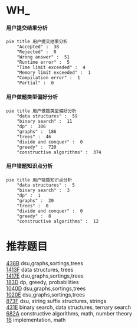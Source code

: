 # WH_

<!-- tabs:start -->



#### **用户提交结果分析**

```mermaid
pie title 用户提交结果分析
    "Accepted" :  38
    "Rejected" :  0
    "Wrong answer" :  51
    "Runtime error" :  5
    "Time limit exceeded" :  4
    "Memory limit exceeded" :  1
    "Compilation error" :  1
    "Partial" :  0
```

#### **用户做题类型偏好分析**

```mermaid
pie title 用户做题类型偏好分析
    "data structures" :  59
    "binary search" :  11
    "dp" :  306
    "graphs" :  186
    "trees" :  46
    "divide and conquer" :  0
    "greedy" :  720
    "constructive algorithms" :  374
```
#### **用户错题知识点分析**

```mermaid
pie title 用户错题知识点分析
    "data structures" :  5
    "binary search" :  3
    "dp" :  1
    "graphs" :  20
    "trees" :  0
    "divide and conquer" :  0
    "greedy" :  8
    "constructive algorithms" :  12
```



<!-- tabs:end -->
# 推荐题目
[438B](https://codeforces.com/contest/438/problem/B)		dsu,graphs,sortings,trees		  
[1413F](https://codeforces.com/contest/1413/problem/F)		data structures,
                        trees		  
[1417E](https://codeforces.com/contest/1417/problem/E)		dsu,graphs,sortings,trees		  
[183D](https://codeforces.com/contest/183/problem/D)		dp,
                        greedy,
                        probabilities		  
[1040D](https://codeforces.com/contest/1040/problem/D)		dsu,graphs,sortings,trees		  
[1020E](https://codeforces.com/contest/1020/problem/E)		dsu,graphs,sortings,trees		  
[873F](https://codeforces.com/contest/873/problem/F)		dsu,
                        string suffix structures,
                        strings		  
[431E](https://codeforces.com/contest/431/problem/E)		binary search,
                        data structures,
                        ternary search		  
[682A](https://codeforces.com/contest/682/problem/A)		constructive algorithms,
                        math,
                        number theory		  
[1B](https://codeforces.com/contest/1/problem/B)		implementation,
                        math		  
